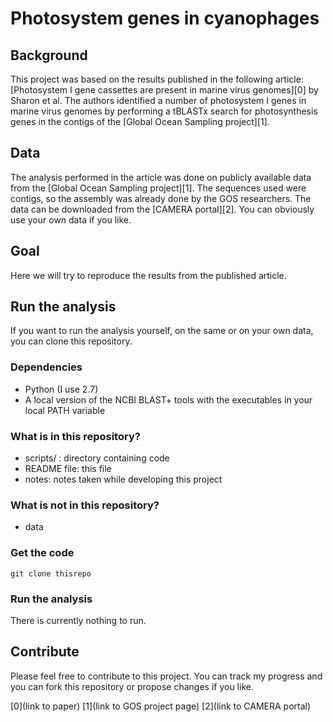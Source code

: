# Photosystem genes in cyanophages

## Background

This project was based on the results published in the following article: [Photosystem I gene cassettes are present in marine virus genomes][0] by Sharon et al. The authors identified a number of photosystem I genes in marine virus genomes by performing a tBLASTx search for photosynthesis genes in the contigs of the [Global Ocean Sampling project][1].

## Data

The analysis performed in the article was done on publicly available data from the [Global Ocean Sampling project][1]. The sequences used were contigs, so the assembly was already done by the GOS researchers. The data can be downloaded from the [CAMERA portal][2]. You can obviously use your own data if you like.

## Goal

Here we will try to reproduce the results from the published article.

## Run the analysis

If you want to run the analysis yourself, on the same or on your own data, you can clone this repository.

### Dependencies

- Python (I use 2.7)
- A local version of the NCBI BLAST+ tools with the executables in your local PATH variable

### What is in this repository?

- scripts/ : directory containing code
- README file: this file
- notes: notes taken while developing this project

### What is not in this repository?

- data

### Get the code

`git clone thisrepo`

### Run the analysis

There is currently nothing to run.

## Contribute

Please feel free to contribute to this project. You can track my progress and you can fork this repository or propose changes if you like.

[0](link to paper)
[1](link to GOS project page)
[2](link to CAMERA portal)
